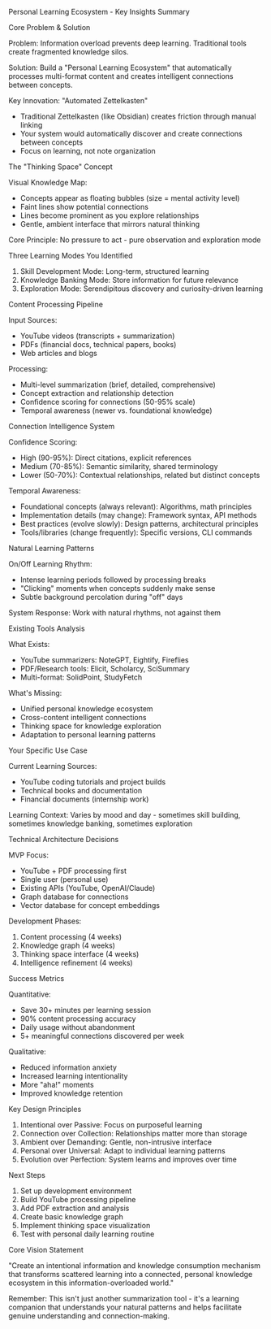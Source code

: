 Personal Learning Ecosystem - Key Insights Summary

Core Problem & Solution

Problem: Information overload prevents deep learning. Traditional tools create fragmented knowledge silos.

Solution: Build a "Personal Learning Ecosystem" that automatically processes multi-format content and creates intelligent connections between concepts.

Key Innovation: "Automated Zettelkasten"

- Traditional Zettelkasten (like Obsidian) creates friction through manual linking
- Your system would automatically discover and create connections between concepts
- Focus on learning, not note organization

The "Thinking Space" Concept

Visual Knowledge Map:

- Concepts appear as floating bubbles (size = mental activity level)
- Faint lines show potential connections
- Lines become prominent as you explore relationships
- Gentle, ambient interface that mirrors natural thinking

Core Principle: No pressure to act - pure observation and exploration mode

Three Learning Modes You Identified

1. Skill Development Mode: Long-term, structured learning
2. Knowledge Banking Mode: Store information for future relevance
3. Exploration Mode: Serendipitous discovery and curiosity-driven learning

Content Processing Pipeline

Input Sources:

- YouTube videos (transcripts + summarization)
- PDFs (financial docs, technical papers, books)
- Web articles and blogs

Processing:

- Multi-level summarization (brief, detailed, comprehensive)
- Concept extraction and relationship detection
- Confidence scoring for connections (50-95% scale)
- Temporal awareness (newer vs. foundational knowledge)

Connection Intelligence System

Confidence Scoring:

- High (90-95%): Direct citations, explicit references
- Medium (70-85%): Semantic similarity, shared terminology
- Lower (50-70%): Contextual relationships, related but distinct concepts

Temporal Awareness:

- Foundational concepts (always relevant): Algorithms, math principles
- Implementation details (may change): Framework syntax, API methods
- Best practices (evolve slowly): Design patterns, architectural principles
- Tools/libraries (change frequently): Specific versions, CLI commands

Natural Learning Patterns

On/Off Learning Rhythm:

- Intense learning periods followed by processing breaks
- "Clicking" moments when concepts suddenly make sense
- Subtle background percolation during "off" days

System Response: Work with natural rhythms, not against them

Existing Tools Analysis

What Exists:

- YouTube summarizers: NoteGPT, Eightify, Fireflies
- PDF/Research tools: Elicit, Scholarcy, SciSummary
- Multi-format: SolidPoint, StudyFetch

What's Missing:

- Unified personal knowledge ecosystem
- Cross-content intelligent connections
- Thinking space for knowledge exploration
- Adaptation to personal learning patterns

Your Specific Use Case

Current Learning Sources:

- YouTube coding tutorials and project builds
- Technical books and documentation
- Financial documents (internship work)

Learning Context: Varies by mood and day - sometimes skill building, sometimes knowledge banking, sometimes exploration

Technical Architecture Decisions

MVP Focus:

- YouTube + PDF processing first
- Single user (personal use)
- Existing APIs (YouTube, OpenAI/Claude)
- Graph database for connections
- Vector database for concept embeddings

Development Phases:

1. Content processing (4 weeks)
2. Knowledge graph (4 weeks)
3. Thinking space interface (4 weeks)
4. Intelligence refinement (4 weeks)

Success Metrics

Quantitative:

- Save 30+ minutes per learning session
- 90% content processing accuracy
- Daily usage without abandonment
- 5+ meaningful connections discovered per week

Qualitative:

- Reduced information anxiety
- Increased learning intentionality
- More "aha!" moments
- Improved knowledge retention

Key Design Principles

1. Intentional over Passive: Focus on purposeful learning
2. Connection over Collection: Relationships matter more than storage
3. Ambient over Demanding: Gentle, non-intrusive interface
4. Personal over Universal: Adapt to individual learning patterns
5. Evolution over Perfection: System learns and improves over time

Next Steps

1. Set up development environment
2. Build YouTube processing pipeline
3. Add PDF extraction and analysis
4. Create basic knowledge graph
5. Implement thinking space visualization
6. Test with personal daily learning routine

Core Vision Statement

"Create an intentional information and knowledge consumption mechanism that transforms scattered learning into a connected, personal knowledge ecosystem in this information-overloaded world."

Remember: This isn't just another summarization tool - it's a learning companion that understands your natural patterns and helps facilitate genuine understanding and connection-making.
